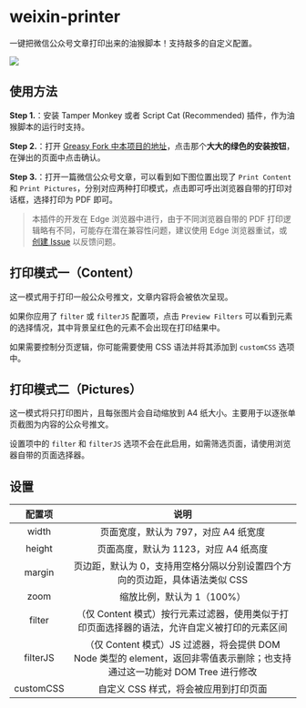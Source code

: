 # weixin-printer

一键把微信公众号文章打印出来的油猴脚本！支持敲多的自定义配置。

![](https://static.memset0.cn/img/v5/2022/10/04/633b16a0182db.png)

## 使用方法

**Step 1.**：安装 Tamper Monkey 或者 Script Cat (Recommended) 插件，作为油猴脚本的运行时支持。

**Step 2.**：打开 [Greasy Fork 中本项目的地址](https://greasyfork.org/zh-CN/scripts/452438-%E5%BE%AE%E4%BF%A1%E5%85%AC%E4%BC%97%E5%8F%B7-pdf-%E5%AF%BC%E5%87%BA%E8%84%9A%E6%9C%AC)，点击那个**大大的绿色的安装按钮**，在弹出的页面中点击确认。

**Step 3.**：打开一篇微信公众号文章，可以看到如下图位置出现了 `Print Content` 和 `Print Pictures`，分别对应两种打印模式，点击即可呼出浏览器自带的打印对话框，选择打印为 PDF 即可。

> 本插件的开发在 Edge 浏览器中进行，由于不同浏览器自带的 PDF 打印逻辑略有不同，可能存在潜在兼容性问题，建议使用 Edge 浏览器重试，或 [创建 Issue](https://github.com/memset0/weixin-print-to-pdf/issues/new) 以反馈问题。

## 打印模式一（Content）

这一模式用于打印一般公众号推文，文章内容将会被依次呈现。

如果你应用了 `filter` 或 `filterJS` 配置项，点击 `Preview Filters` 可以看到元素的选择情况，其中背景呈红色的元素不会出现在打印结果中。

如果需要控制分页逻辑，你可能需要使用 CSS 语法并将其添加到 `customCSS` 选项中。

## 打印模式二（Pictures）

这一模式将只打印图片，且每张图片会自动缩放到 A4 纸大小。主要用于以逐张单页截图为内容的公众号推文。

设置项中的 `filter` 和 `filterJS` 选项不会在此启用，如需筛选页面，请使用浏览器自带的页面选择器。

## 设置

|  配置项   |                                                            说明                                                            |
|:---------:|:--------------------------------------------------------------------------------------------------------------------------:|
|   width   |                                            页面宽度，默认为 797，对应 A4 纸宽度                                            |
|  height   |                                           页面高度，默认为 1123，对应 A4 纸高度                                            |
|  margin   |                        页边距，默认为 0，支持用空格分隔以分别设置四个方向的页边距，具体语法类似 CSS                        |
|   zoom    |                                                 缩放比例，默认为 1（100%）                                                 |
|  filter   |                 （仅 Content 模式）按行元素过滤器，使用类似于打印页面选择器的语法，允许自定义被打印的元素区间                  |
| filterJS  | （仅 Content 模式）JS 过滤器，将会提供 DOM Node 类型的 element，返回非零值表示删除；也支持通过这一功能对 DOM Tree 进行修改 |
| customCSS |                                           自定义 CSS 样式，将会被应用到打印页面                                            |
